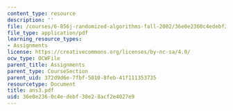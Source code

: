 ```yaml
---
content_type: resource
description: ''
file: /courses/6-856j-randomized-algorithms-fall-2002/36e0e2360c4edebf30e28acf2e4027e9_ans3.pdf
file_type: application/pdf
learning_resource_types:
- Assignments
license: https://creativecommons.org/licenses/by-nc-sa/4.0/
ocw_type: OCWFile
parent_title: Assignments
parent_type: CourseSection
parent_uid: 372d9d6e-7fbf-5010-8feb-41f111353735
resourcetype: Document
title: ans3.pdf
uid: 36e0e236-0c4e-debf-30e2-8acf2e4027e9
---
```

